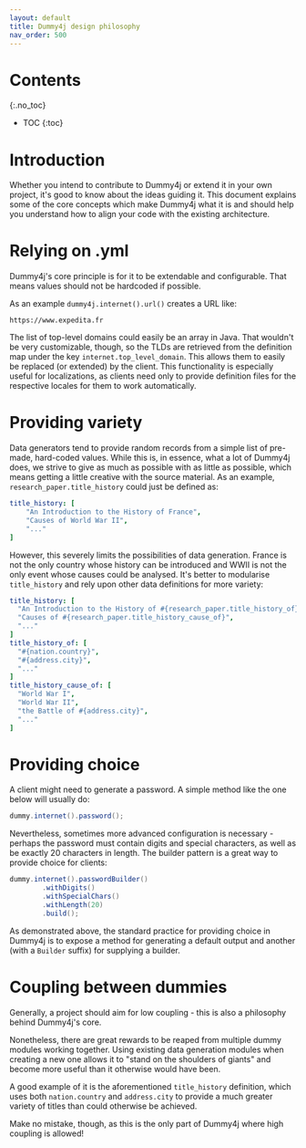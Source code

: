 ```yaml
---
layout: default
title: Dummy4j design philosophy
nav_order: 500
---
```


# Contents
{:.no_toc}

* TOC
{:toc}

# Introduction

Whether you intend to contribute to Dummy4j or extend it in your own project, it's good to know about the ideas
guiding it. This document explains some of the core concepts which make Dummy4j what it is and should help you
understand how to align your code with the existing architecture. 

# Relying on .yml

Dummy4j's core principle is for it to be extendable and configurable. That means values should not be hardcoded if 
possible.

As an example `dummy4j.internet().url()` creates a URL like:

`https://www.expedita.fr`

The list of top-level domains could easily be an array in Java. That wouldn't be very customizable, though, so
the TLDs are retrieved from the definition map under the key `internet.top_level_domain`. This allows them to easily
be replaced (or extended) by the client. This functionality is especially useful for localizations, as clients need
only to provide definition files for the respective locales for them to work automatically. 

# Providing variety

Data generators tend to provide random records from a simple list of pre-made, hard-coded values.
While this is, in essence, what a lot of Dummy4j does, we strive to give as much as possible with
as little as possible, which means getting a little creative with the source material.
As an example, `research_paper.title_history` could just be defined as:
```yaml
title_history: [
    "An Introduction to the History of France",
    "Causes of World War II",
    "..."
]
```

However, this severely limits the possibilities of data generation.
France is not the only country whose history can be introduced and WWII is not the only event
whose causes could be analysed. It's better to modularise `title_history` and rely upon other
data definitions for more variety:  

```yaml
title_history: [
  "An Introduction to the History of #{research_paper.title_history_of}",
  "Causes of #{research_paper.title_history_cause_of}",
  "..."
]
title_history_of: [
  "#{nation.country}",
  "#{address.city}",
  "..."
]
title_history_cause_of: [
  "World War I",
  "World War II",
  "the Battle of #{address.city}",
  "..."
]
```  

# Providing choice

A client might need to generate a password. A simple method like the one below will usually do:

```java
dummy.internet().password();
``` 

Nevertheless, sometimes more advanced configuration is necessary - perhaps the password must contain digits and
special characters, as well as be exactly 20 characters in length. The builder pattern is a great way to provide choice
for clients:

```java
dummy.internet().passwordBuilder()
        .withDigits()
        .withSpecialChars()
        .withLength(20)
        .build();
```

As demonstrated above, the standard practice for providing choice in Dummy4j is to expose a method for generating
a default output and another (with a `Builder` suffix) for supplying a builder.

# Coupling between dummies

Generally, a project should aim for low coupling - this is also a philosophy behind Dummy4j's core.

Nonetheless, there are great rewards to be reaped from multiple dummy modules working together.
Using existing data generation modules when creating a new one allows it to "stand on the shoulders of giants" and
become more useful than it otherwise would have been.

A good example of it is the aforementioned `title_history` definition, which uses both `nation.country`
and `address.city` to provide a much greater variety of titles than could otherwise be achieved.

Make no mistake, though, as this is the only part of Dummy4j where high coupling is allowed!